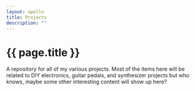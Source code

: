 ```yaml
---
layout: apollo
title: Projects
description: ""
---
```


<h1>{{ page.title }}</h1>
<p>A repository for all of my various projects. Most of the items here will be related to DIY electronics, guitar pedals, and synthesizer projects but who knows, maybe some other interesting content will show up here?</p>

<!-- <div class="post">
  <ul>
  {% for projects in site.projects %}
    <li>
      <a href="{{ projects.permalink }}" title="{{ projects.title }}">
        {{ projects.title }}
      </a>
      <span>{{ projects.category }}</span>
    </li>
  {% endfor %}
  </ul>
</div> -->
